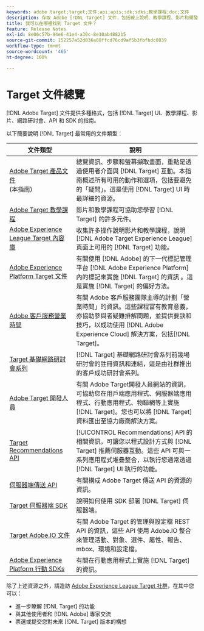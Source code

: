 ```yaml
---
keywords: adobe target;target;文件;api;apis;sdk;sdks;教學課程;doc;文件
description: 存取 Adobe [!DNL Target] 文件，包括線上說明、教學課程、影片和開發人員文件 (SDK、API 和 JavaScript 程式庫)。
title: 我可以在哪裡找到 Target 文件？
feature: Release Notes
exl-id: 8e06c57b-94e6-41e4-a30c-8e10ab4882b5
source-git-commit: 152257a52d836a88ffcd76cd9af5b3fbfbdc0839
workflow-type: tm+mt
source-wordcount: '465'
ht-degree: 100%

---
```


# Target 文件總覽

[!DNL Adobe Target] 文件提供多種格式，包括 [!DNL Target] UI、教學課程、影片、網路研討會、API 和 SDK 的指南。

以下簡要說明 [!DNL Target] 最常用的文件類型：

| 文件類型 | 說明 |
| --- | --- |
| [Adobe Target 產品文件](/help/main/target-home.md)<br> (本指南) | 總覽資訊、步驟和螢幕擷取畫面，重點是透過使用者介面與 [!DNL Target] 互動。本指南概述所有可用的動作和選項，包括要避免的「疑問」。這是使用 [!DNL Target] UI 時最詳細的資源。 |
| [Adobe Target 教學課程](https://experienceleague.adobe.com/docs/target-learn/tutorials/overview.html??lang=zh-Hant) | 影片和教學課程可協助您學習 [!DNL Target] 的許多元件。 |
| [Adobe Experience League Target 內容庫](https://guided.adobe.com/#recommended/solutions/target) | 收集許多操作說明影片和教學課程，說明 [!DNL Adobe Target Experience League] 頁面上可用的 [!DNL Target] 功能。 |
| [Adobe Experience Platform Target 文件](/help/main/c-implementing-target/c-implementing-target-for-client-side-web/how-to-deployatjs/cmp-implementing-target-using-adobe-launch.md) | 有關使用 [!DNL Adobe] 的下一代標記管理平台 [!DNL Adobe Experience Platform] 內的標記來實施 [!DNL Target] 的資訊 。這是實施 [!DNL Target] 的偏好方法。 |
| [Adobe 客戶服務營業時間](/help/main/cmp-resources-and-contact-information.md#concept_58EA30379D3B48C4848BA2A8C464A5B7) | 有關 Adobe 客戶服務團隊主導的計劃「營業時間」的資訊。這些課程富有教育意義，亦協助參與者疑難排解問題，並提供要訣和技巧，以成功使用 [!DNL Adobe Experience Cloud] 解決方案，包括[!DNL Target]。 |
| [Target 基礎網路研討會系列](https://landing.adobe.com/acs/2018/na/adobe-target/registration.html) | [!DNL Target] 基礎網路研討會系列前幾場研討會的註冊資訊和連結，這是由社群推出的客戶成功研討會系列。 |
| [Adobe Target 開發人員](https://developers.adobetarget.com/) | 有關 Adobe Target開發人員網站的資訊，可協助您在用戶端應用程式、伺服器端應用程式、行動應用程式、物聯網等上實施 [!DNL Target]。您也可以將 [!DNL Target] 資料匯出至協力廠商解決方案。 |
| [Target Recommendations API](https://developers.adobetarget.com/api/recommendations/) | [!UICONTROL Recommendations] API 的相關資訊，可讓您以程式設計方式與 [!DNL Target] 推薦伺服器互動。這些 API 可與一系列應用程式堆疊整合，以執行您通常透過 [!DNL Target] UI 執行的功能。 |
| [伺服器端傳送 API](https://developers.adobetarget.com/api/delivery-api/) | 有關構成 Adobe Target 傳送 API 的資源的資訊。 |
| [Target 伺服器端 SDK](https://adobetarget-sdks.gitbook.io/docs/) | 說明如何使用 SDK 部署 [!DNL Target] 伺服器端。 |
| [Target Adobe.IO 文件](https://developers.adobetarget.com/api/#introduction) | 有關 Adobe Target 的管理與設定檔 REST API 的資訊，這些 API 使用 Adobe.IO 整合來管理活動、對象、選件、屬性、報告、mbox、環境和設定檔。 |
| [Adobe Experience Platform 行動 SDKs](https://aep-sdks.gitbook.io/docs/using-mobile-extensions/adobe-target) | 有關在行動應用程式上實施 [!DNL Target] 的資訊。 |

除了上述資源之外，請造訪 [Adobe Experience League Target 社群](https://experienceleaguecommunities.adobe.com/t5/adobe-target/ct-p/adobe-target-community)，在其中您可以：

* 進一步瞭解 [!DNL Target] 的功能
* 與其他使用者和 [!DNL Adobe] 專家交流
* 票選或提交您對未來 [!DNL Target] 版本的構想
